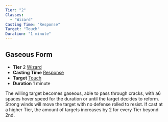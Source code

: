 ```yaml
---
Tier: "2"
Classes:
  - "Wizard"
Casting Time: "Response"
Target: "Touch"
Duration: "1 minute"
---
```

## Gaseous Form
- **Tier** 2 [Wizard](app://obsidian.md/SRD/Archetypes/Wizard.md)
- **Casting Time** [Response](app://obsidian.md/SRD/Response.md)
- **Target** [Touch](app://obsidian.md/SRD/Glossary/Touch.md)
- **Duration** 1 minute

The willing target becomes gaseous, able to pass through cracks, with a6 spaces hover speed for the duration or until the target decides to reform. Strong winds will move the target with no defense rolled to resist. If cast at a higher Tier, the amount of targets increases by 2 for every Tier beyond 2nd.
